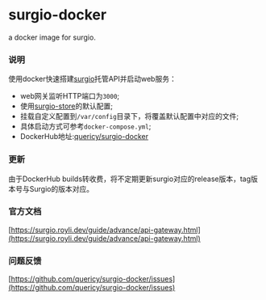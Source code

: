 # surgio-docker
a docker image for surgio.

### 说明
使用docker快速搭建[surgio](https://github.com/surgioproject/surgio)托管API并启动web服务：

+ web网关监听HTTP端口为`3000`;
+ 使用[surgio-store](https://github.com/geekdada/create-surgio-store)的默认配置;
+ 挂载自定义配置到`/var/config`目录下，将覆盖默认配置中对应的文件;
+ 具体启动方式可参考`docker-compose.yml`;
+ DockerHub地址:[quericy/surgio-docker](https://hub.docker.com/r/quericy/surgio-docker/tags)

### 更新
由于DockerHub builds转收费，将不定期更新surgio对应的release版本，tag版本号与Surgio的版本对应。

### 官方文档
[https://surgio.royli.dev/guide/advance/api-gateway.html](https://surgio.royli.dev/guide/advance/api-gateway.html)


### 问题反馈
[https://github.com/quericy/surgio-docker/issues](https://github.com/quericy/surgio-docker/issues)
